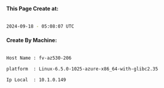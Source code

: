
   
#### This Page Create at:

```bash

2024-09-18 - 05:08:07 UTC

```

#### Create By Machine:

```bash

Host Name : fv-az530-206

platform  : Linux-6.5.0-1025-azure-x86_64-with-glibc2.35

Ip Local  : 10.1.0.149

```

